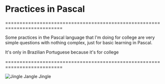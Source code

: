 # Practices in Pascal

==========================================================================

Some practices in the Pascal language that I'm doing for college are very simple questions with nothing complex, just for basic learning in Pascal.

It's only in Brazilian Portuguese because it's for college

==========================================================================

![Jingle Jangle Jingle](https://github.com/Haadty/Pascal-Practices/assets/55682433/4f7addae-5c67-41d7-8643-1bf02033e4b4)


